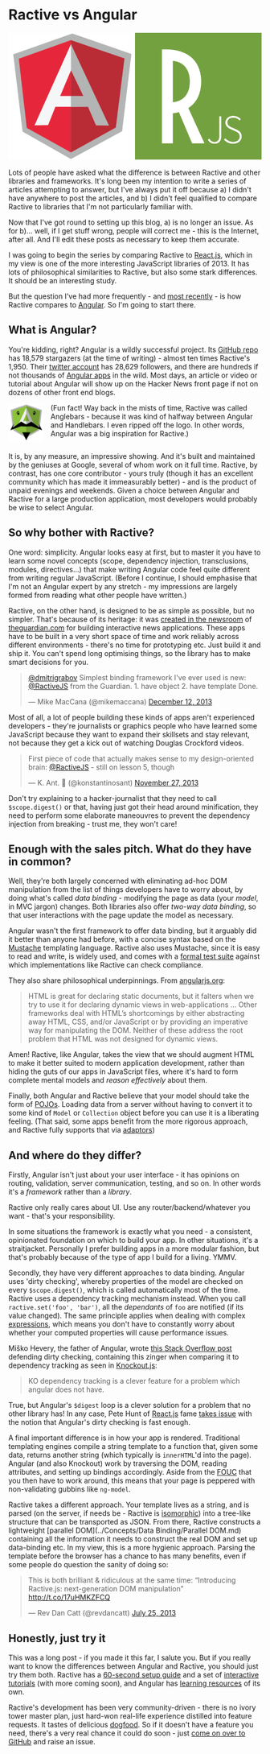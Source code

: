 # Ractive vs Angular

![angular-v-ractive](../img/angular-v-ractive.png)

Lots of people have asked what the difference is between Ractive and other libraries and frameworks. It's long been my intention to write a series of articles attempting to answer, but I've always put it off because a) I didn't have anywhere to post the articles, and b) I didn't feel qualified to compare Ractive to libraries that I'm not particularly familiar with.

Now that I've got round to setting up this blog, a) is no longer an issue. As for b)... well, if I get stuff wrong, people will correct me - this is the Internet, after all. And I'll edit these posts as necessary to keep them accurate.

I was going to begin the series by comparing Ractive to [React.js](http://facebook.github.io/react/), which in my view is one of the more interesting JavaScript libraries of 2013. It has lots of philosophical similarities to Ractive, but also some stark differences. It should be an interesting study.

But the question I've had more frequently - and [most recently](http://stackoverflow.com/questions/20893066/differences-between-ractivejs-and-angularjs) - is how Ractive compares to [Angular](http://angularjs.org/). So I'm going to start there.

<!-- break -->


## What is Angular?

You're kidding, right? Angular is a wildly successful project. Its [GitHub repo](https://github.com/angular/angular.js) has 18,579 stargazers (at the time of writing) - almost ten times Ractive's 1,950. Their [twitter account](http://twitter.com/angularjs) has 28,629 followers, and there are hundreds if not thousands of [Angular apps](http://builtwith.angularjs.org/) in the wild. Most days, an article or video or tutorial about Angular will show up on the Hacker News front page if not on dozens of other front end blogs.


<img src='/img/anglebars.jpg' style='width: 5em; float: left; margin: 0 1em 0 0'>

(Fun fact! Way back in the mists of time, Ractive was called Anglebars - because it was kind of halfway between Angular and Handlebars. I even ripped off the logo. In other words, Angular was a big inspiration for Ractive.)

<div style="clear:both"></div>

It is, by any measure, an impressive showing. And it's built and maintained by the geniuses at Google, several of whom work on it full time. Ractive, by contrast, has one core contributor - yours truly (though it has an excellent community which has made it immeasurably better) - and is the product of unpaid evenings and weekends. Given a choice between Angular and Ractive for a large production application, most developers would probably be wise to select Angular.


## So why bother with Ractive?

One word: simplicity. Angular looks easy at first, but to master it you have to learn some novel concepts (scope, dependency injection, transclusions, modules, directives...) that make writing Angular code feel quite different from writing regular JavaScript. (Before I continue, I should emphasise that I'm not an Angular expert by any stretch - my impressions are largely formed from reading what other people have written.)

Ractive, on the other hand, is designed to be as simple as possible, but no simpler. That's because of its heritage: it was [created in the newsroom](the-origins-of-ractive) of [theguardian.com](http://theguardian.com) for building interactive news applications. These apps have to be built in a very short space of time and work reliably across different environments - there's no time for prototyping etc. Just build it and ship it. You can't spend long optimising things, so the library has to make smart decisions for you.

<blockquote class="twitter-tweet" data-conversation="none" lang="en"><p><a href="https://twitter.com/dmitrigrabov">@dmitrigrabov</a> Simplest binding framework I&#39;ve ever used is new: <a href="https://twitter.com/RactiveJS">@RactiveJS</a> from the Guardian. &#10;&#10;1. have object&#10;2. have template&#10;&#10;Done.</p>&mdash; Mike MacCana (@mikemaccana) <a href="https://twitter.com/mikemaccana/statuses/411108002297806848">December 12, 2013</a></blockquote>
<script async="async" src="//platform.twitter.com/widgets.js" charset="utf-8"></script>

Most of all, a lot of people building these kinds of apps aren't experienced developers - they're journalists or graphics people who have learned some JavaScript because they want to expand their skillsets and stay relevant, not because they get a kick out of watching Douglas Crockford videos.

<blockquote class="twitter-tweet" lang="en"><p>First piece of code that actually makes sense to my design-oriented brain: <a href="https://twitter.com/RactiveJS">@RactiveJS</a> - still on lesson 5, though</p>&mdash; K. Ant.  (@konstantinosant) <a href="https://twitter.com/konstantinosant/statuses/405590478956920832">November 27, 2013</a></blockquote>
<script async="async" src="//platform.twitter.com/widgets.js" charset="utf-8"></script>

Don't try explaining to a hacker-journalist that they need to call `$scope.digest()` or that, having just got their head around minification, they need to perform some elaborate maneouvres to prevent the dependency injection from breaking - trust me, they won't care!

## Enough with the sales pitch. What do they have in common?

Well, they're both largely concerned with eliminating ad-hoc DOM manipulation from the list of things developers have to worry about, by doing what's called *data binding* - modifying the page as data (your *model*, in MVC jargon) changes. Both libraries also offer *two-way data binding*, so that user interactions with the page update the model as necessary.

Angular wasn't the first framework to offer data binding, but it arguably did it better than anyone had before, with a concise syntax based on the [Mustache](http://mustache.github.io/) templating language. Ractive also uses Mustache, since it is easy to read and write, is widely used, and comes with a [formal test suite](https://github.com/mustache/spec) against which implementations like Ractive can check compliance.

They also share philosophical underpinnings. From [angularjs.org](http://angularjs.org):

> HTML is great for declaring static documents, but it falters when we try to use it for declaring dynamic views in web-applications ... Other frameworks deal with HTML’s shortcomings by either abstracting away HTML, CSS, and/or JavaScript or by providing an imperative way for manipulating the DOM. Neither of these address the root problem that HTML was not designed for dynamic views.

Amen! Ractive, like Angular, takes the view that we should augment HTML to make it better suited to modern application development, rather than hiding the guts of our apps in JavaScript files, where it's hard to form complete mental models and *reason effectively* about them.

Finally, both Angular and Ractive believe that your model should take the form of [POJOs](http://odetocode.com/blogs/scott/archive/2012/02/27/plain-old-javascript.aspx). Loading data from a server without having to convert it to some kind of `Model` or `Collection` object before you can use it is a liberating feeling. (That said, some apps benefit from the more rigorous approach, and Ractive fully supports that via [adaptors](../Extend/Adaptors.md))


## And where do they differ?

Firstly, Angular isn't just about your user interface - it has opinions on routing, validation, server communication, testing, and so on. In other words it's a *framework* rather than a *library*.

Ractive only really cares about UI. Use any router/backend/whatever you want - that's your responsibility.

In some situations the framework is exactly what you need - a consistent, opinionated foundation on which to build your app. In other situations, it's a straitjacket. Personally I prefer building apps in a more modular fashion, but that's probably because of the type of app I build for a living. YMMV.

Secondly, they have very different approaches to data binding. Angular uses 'dirty checking', whereby properties of the model are checked on every `$scope.digest()`, which is called automatically most of the time. Ractive uses a dependency tracking mechanism instead. When you call `ractive.set('foo', 'bar')`, all the *dependants* of `foo` are notified (if its value changed). The same principle applies when dealing with complex [expressions](../Concepts/Templates/Expressions.md), which means you don't have to constantly worry about whether your computed properties will cause performance issues.

Miško Hevery, the father of Angular, wrote [this Stack Overflow post](http://stackoverflow.com/questions/9682092/databinding-in-angularjs/9693933#9693933) defending dirty checking, containing this zinger when comparing it to dependency tracking as seen in [Knockout.js](http://knockoutjs.com/):

> KO dependency tracking is a clever feature for a problem which angular does not have.

True, but Angular's `$digest` loop is a clever solution for a problem that no other library has! In any case, Pete Hunt of [React.js](http://facebook.github.io/react/) fame [takes issue](http://www.reddit.com/r/javascript/comments/1oo1y8) with the notion that Angular's dirty checking is fast enough.

A final important difference is in how your app is rendered. Traditional templating engines compile a string template to a function that, given some data, returns another string (which typically is `innerHTML`'d into the page). Angular (and also Knockout) work by traversing the DOM, reading attributes, and setting up bindings accordingly. Aside from the [FOUC](http://iarouse.com/blog/2013/10/30/angularjs-avoid-flash-of-unstyled-content-fouc/) that you then have to work around, this means that your page is peppered with non-validating gubbins like `ng-model`.

Ractive takes a different approach. Your template lives as a string, and is parsed (on the server, if needs be - Ractive is [isomorphic](http://nerds.airbnb.com/isomorphic-javascript-future-web-apps/)) into a tree-like structure that can be transported as JSON. From there, Ractive constructs a lightweight [parallel DOM](../Concepts/Data Binding/Parallel DOM.md) containing all the information it needs to construct the real DOM and set up data-binding etc. In my view, this is a more hygienic approach. Parsing the template before the browser has a chance to has many benefits, even if some people do question the sanity of doing so:

<blockquote class="twitter-tweet" lang="en"><p>This is both brilliant &amp; ridiculous at the same time: “Introducing Ractive.js: next-generation DOM manipulation” <a href="http://t.co/17uHMKZFCQ">http://t.co/17uHMKZFCQ</a></p>&mdash; Rev Dan Catt (@revdancatt) <a href="https://twitter.com/revdancatt/statuses/360340071133622272">July 25, 2013</a></blockquote>
<script async="async" src="//platform.twitter.com/widgets.js" charset="utf-8"></script>

## Honestly, just try it

This was a long post - if you made it this far, I salute you. But if you really want to know the differences between Angular and Ractive, you should just try them both. Ractive has a [60-second setup guide](http://docs.ractivejs.org/latest/second-setup) and a set of [interactive tutorials](http://learn.ractivejs.org) (with more coming soon), and Angular has [learning resources](http://docs.angularjs.org/tutorial) of its own.

Ractive's development has been very community-driven - there is no ivory tower master plan, just hard-won real-life experience distilled into feature requests. It tastes of delicious [dogfood](http://www.newrepublic.com/article/115349/dogfooding-tech-slang-working-out-glitches). So if it doesn't have a feature you need, there's a very real chance it could do soon - just [come on over to GitHub](https://github.com/RactiveJS/Ractive) and raise an issue.
